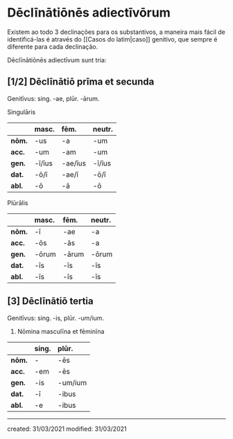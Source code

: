 # Dēclīnātiōnēs adiectīvōrum
Existem ao todo 3 declinações para os substantivos, a maneira mais fácil de identificá-las é através do [[Casos do latim|caso]] genitivo, que sempre é diferente para cada declinação.

Dēclīnātiōnēs adiectīvum sunt tria:

## [1/2] Dēclīnātiō **prīma** et **secunda**
Genitīvus: sing. -ae, plūr. -ārum.

Singulāris

|          | masc.  | fēm.    | neutr. |
|:-------- |:------ |:------- |:------ |
| **nōm.** | -us    | -a      | -um    |
| **acc.** | -um    | -am     | -um    |
| **gen.** | -ī/īus | -ae/īus | -ī/īus |
| **dat.** | -ō/ī   | -ae/ī   | -ō/ī   |
| **abl.** | -ō     | -ā      | -ō     |

Plūrālis

|          | masc. | fēm.  | neutr. |
|:-------- |:----- |:----- |:------ |
| **nōm.** | -ī    | -ae   | -a     | 
| **acc.** | -ōs   | -ās   | -a     |
| **gen.** | -ōrum | -ārum | -ōrum  |
| **dat.** | -īs   | -īs   | -īs    |
| **abl.** | -īs   | -īs   | -īs    |


## [3] Dēclīnātiō **tertia**
Genitīvus: sing. -is, plūr. -um/ium.

1. Nōmina masculīna et fēminīna

|          | sing. | plūr.   |
|:---------|:------|:--------|
| **nōm.** | -     | -ēs     |
| **acc.** | -em   | -ēs     |
| **gen.** | -is   | -um/ium |
| **dat.** | -ī    | -ibus   |
| **abl.** | -e    | -ibus   |

---

created: 31/03/2021
modified: 31/03/2021
